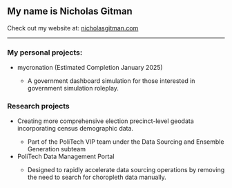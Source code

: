 ## My name is Nicholas Gitman
Check out my website at: <a href="https://www.nicholasgitman.com">nicholasgitman.com</a>
<hr/>
<h3>My personal projects:</h3>
<ul>
  <li>mycronation (Estimated Completion January 2025)</li>
  <ul>
    <li>A government dashboard simulation for those interested in government simulation roleplay.</li>
  </ul>
</ul>
<h3>Research projects</h3>
<ul>
  <li>Creating more comprehensive election precinct-level geodata incorporating census demographic data.</li>
  <ul>
    <li>Part of the PoliTech VIP team under the Data Sourcing and Ensemble Generation subteam</li>
  </ul>
  <li>PoliTech Data Management Portal</li>
  <ul>
    <li>Designed to rapidly accelerate data sourcing operations by removing the need to search for choropleth data manually.</li>
  </ul>
</ul>
